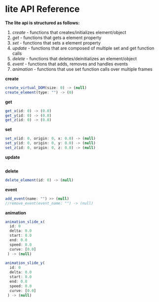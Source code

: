 # lite API Reference
**The lite api is structured as follows:**
1. *create* - functions that creates/initializes element/object
2. *get* - functions that gets a element property
3. *set* - functions that sets a element property
4. *update* - functions that are composed of multiple set and get function calls
5. *delete* - functions that deletes/deinitializes an element/object
6. *event* - functions that adds, removes and handles events 
7. *animation* - functions that use set function calls over multiple frames

**create**
```javascript
create_virtual_DOM(size: 0) -> (null)
create_element(type: "") -> (0)
```
**get**
```javascript
get_x(id: 0) -> (0.0)
get_y(id: 0) -> (0.0)
get_z(id: 0) -> (0.0)
```
**set**
```javascript
set_x(id: 0, origin: 0, x: 0.0) -> (null)
set_y(id: 0, origin: 0, y: 0.0) -> (null)
set_z(id: 0, origin: 0, z: 0.0) -> (null)
```
**update**
```javascript
```
**delete**
```javascript
delete_element(id: 0) -> (null)
```
**event**
```javascript
add_event(name: "") >> (null)
//remove_event(event_name: "") -> (null)
```
**animation**
```javascript
animation_slide_x(
  id: 0
  delta: 0.0
  start: 0.0
  end: 0.0
  speed: 0.0
  curve: [0.0]
 ) -> (null)
 
animation_slide_y(
  id: 0
  delta: 0.0
  start: 0.0
  end: 0.0
  speed: 0.0
  curve: [0.0]
 ) -> (null)
```
